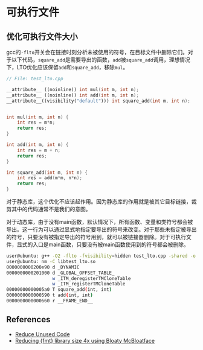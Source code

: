 # 可执行文件

## 优化可执行文件大小

gcc的`-flto`开关会在链接时刻分析未被使用的符号，在目标文件中删除它们。对于以下代码，`square_add`是需要导出的函数，`add`被`square_add`调用，理想情况下，LTO优化应该保留`add`和`square_add`，移除`mul`。

```cpp
// File: test_lto.cpp

__attribute__ ((noinline)) int mul(int m, int n);
__attribute__ ((noinline)) int add(int m, int n);
__attribute__((visibility("default"))) int square_add(int m, int n);


int mul(int m, int n) {
    int res = m*n;
    return res;
}

int add(int m, int n) {
    int res = m + n;
    return res;
}

int square_add(int m, int n) {
    int res = add(m*m, n*n);
    return res;
}
```

对于静态库，这个优化不应该起作用。因为静态库的作用就是被其它目标链接，裁剪其中的代码通常不是我们的意图。

对于动态库，由于没有main函数，默认情况下，所有函数、变量和类符号都会被导出。这一行为可以通过显式地指定要导出的符号来改变。对于那些未指定被导出的符号，只要没有被指定导出的符号用到，就可以被链接器删除。对于可执行文件，显式的入口是main函数，只要没有被main函数使用到的符号都会被删除。

```bash
user@ubuntu: g++ -O2 -flto -fvisibility=hidden test_lto.cpp -shared -o libtest_lto.so
user@ubuntu: nm -C libtest_lto.so
0000000000200e90 d _DYNAMIC
0000000000201000 d _GLOBAL_OFFSET_TABLE_
                 w _ITM_deregisterTMCloneTable
                 w _ITM_registerTMCloneTable
00000000000005a0 T square_add(int, int)
0000000000000590 t add(int, int)
0000000000000660 r __FRAME_END__
```

## References

* [Reduce Unused Code](https://tetzank.github.io/posts/removing-unused-code/)
* [Reducing {fmt} library size 4x using Bloaty McBloatface](https://www.zverovich.net/2020/05/21/reducing-library-size.html)